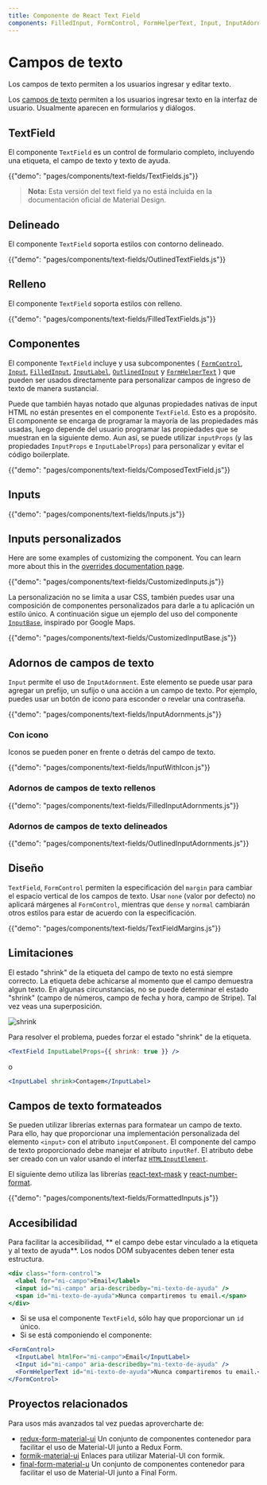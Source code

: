 ```yaml
---
title: Componente de React Text Field
components: FilledInput, FormControl, FormHelperText, Input, InputAdornment, InputBase, InputLabel, OutlinedInput, TextField
---
```


# Campos de texto

<p class="description">Los campos de texto permiten a los usuarios ingresar y editar texto.</p>

Los [campos de texto](https://material.io/design/components/text-fields.html) permiten a los usuarios ingresar texto en la interfaz de usuario. Usualmente aparecen en formularios y diálogos.

## TextField

El componente `TextField` es un control de formulario completo, incluyendo una etiqueta, el campo de texto y texto de ayuda.

{{"demo": "pages/components/text-fields/TextFields.js"}}

> **Nota:** Esta versión del text field ya no está incluida en la documentación oficial de Material Design.

## Delineado

El componente `TextField` soporta estilos con contorno delineado.

{{"demo": "pages/components/text-fields/OutlinedTextFields.js"}}

## Relleno

El componente `TextField` soporta estilos con relleno.

{{"demo": "pages/components/text-fields/FilledTextFields.js"}}

## Componentes

El componente `TextField` incluye y usa subcomponentes ( [`FormControl`](/api/form-control/), [`Input`](/api/input/), [`FilledInput`](/api/filled-input/), [`InputLabel`](/api/input-label/), [`OutlinedInput`](/api/outlined-input/) y [`FormHelperText`](/api/form-helper-text/) ) que pueden ser usados directamente para personalizar campos de ingreso de texto de manera sustancial.

Puede que también hayas notado que algunas propiedades nativas de input HTML no están presentes en el componente `TextField`. Esto es a propósito. El componente se encarga de programar la mayoría de las propiedades más usadas, luego depende del usuario programar las propiedades que se muestran en la siguiente demo. Aun así, se puede utilizar `inputProps` (y las propiedades `InputProps` e `InputLabelProps`) para personalizar y evitar el código boilerplate.

{{"demo": "pages/components/text-fields/ComposedTextField.js"}}

## Inputs

{{"demo": "pages/components/text-fields/Inputs.js"}}

## Inputs personalizados

Here are some examples of customizing the component. You can learn more about this in the [overrides documentation page](/customization/components/).

{{"demo": "pages/components/text-fields/CustomizedInputs.js"}}

La personalización no se limita a usar CSS, también puedes usar una composición de componentes personalizados para darle a tu aplicación un estilo único. A continuación sigue un ejemplo del uso del componente [`InputBase`](/api/input-base/), inspirado por Google Maps.

{{"demo": "pages/components/text-fields/CustomizedInputBase.js"}}

## Adornos de campos de texto

`Input` permite el uso de `InputAdornment`. Este elemento se puede usar para agregar un prefijo, un sufijo o una acción a un campo de texto. Por ejemplo, puedes usar un botón de icono para esconder o revelar una contraseña.

{{"demo": "pages/components/text-fields/InputAdornments.js"}}

### Con icono

Iconos se pueden poner en frente o detrás del campo de texto.

{{"demo": "pages/components/text-fields/InputWithIcon.js"}}

### Adornos de campos de texto rellenos

{{"demo": "pages/components/text-fields/FilledInputAdornments.js"}}

### Adornos de campos de texto delineados

{{"demo": "pages/components/text-fields/OutlinedInputAdornments.js"}}

## Diseño

`TextField`, `FormControl` permiten la especificación del `margin` para cambiar el espacio vertical de los campos de texto. Usar `none` (valor por defecto) no aplicará márgenes al `FormControl`, mientras que `dense` y `normal` cambiarán otros estilos para estar de acuerdo con la especificación.

{{"demo": "pages/components/text-fields/TextFieldMargins.js"}}

## Limitaciones

El estado "shrink" de la etiqueta del campo de texto no está siempre correcto. La etiqueta debe achicarse al momento que el campo demuestra algun texto. En algunas circunstancias, no se puede determinar el estado "shrink" (campo de números, campo de fecha y hora, campo de Stripe). Tal vez veas una superposición.

![shrink](/static/images/text-fields/shrink.png)

Para resolver el problema, puedes forzar el estado "shrink" de la etiqueta.

```jsx
<TextField InputLabelProps={{ shrink: true }} />
```

o

```jsx
<InputLabel shrink>Contagem</InputLabel>
```

## Campos de texto formateados

Se pueden utilizar librerías externas para formatear un campo de texto. Para ello, hay que proporcionar una implementación personalizada del elemento `<input>` con el atributo `inputComponent`. El componente del campo de texto proporcionado debe manejar el atributo `inputRef`. El atributo debe ser creado con un valor usando el interfaz [`HTMLInputElement`](https://developer.mozilla.org/en-US/docs/Web/API/HTMLInputElement).

El siguiente demo utiliza las librerías [react-text-mask](https://github.com/text-mask/text-mask) y [react-number-format](https://github.com/s-yadav/react-number-format).

{{"demo": "pages/components/text-fields/FormattedInputs.js"}}

## Accesibilidad

Para facilitar la accesibilidad, ** el campo debe estar vinculado a la etiqueta y al texto de ayuda**. Los nodos DOM subyacentes deben tener esta estructura.

```jsx
<div class="form-control">
  <label for="mi-campo">Email</label>
  <input id="mi-campo" aria-describedby="mi-texto-de-ayuda" />
  <span id="mi-texto-de-ayuda">Nunca compartiremos tu email.</span>
</div>
```

- Si se usa el componente `TextField`, sólo hay que proporcionar un `id` único.
- Si se está componiendo el componente:

```jsx
<FormControl>
  <InputLabel htmlFor="mi-campo">Email</InputLabel>
  <Input id="mi-campo" aria-describedby="mi-texto-de-ayuda" />
  <FormHelperText id="mi-texto-de-ayuda">Nunca compartiremos tu email.</FormHelperText>
</FormControl>
```

## Proyectos relacionados

Para usos más avanzados tal vez puedas aprovercharte de:

- [redux-form-material-ui](https://github.com/erikras/redux-form-material-ui) Un conjunto de componentes contenedor para facilitar el uso de Material-UI junto a Redux Form.
- [formik-material-ui](https://github.com/stackworx/formik-material-ui) Enlaces para utilizar Material-UI con formik.
- [final-form-material-u](https://github.com/Deadly0/final-form-material-ui) Un conjunto de componentes contenedor para facilitar el uso de Material-UI junto a Final Form.
